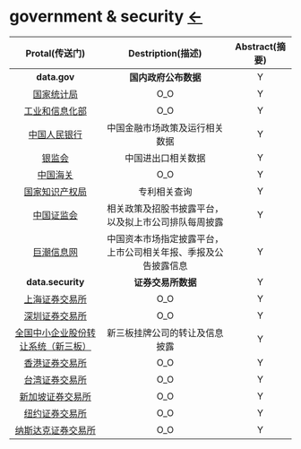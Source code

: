 # government & security  [←](index.md)

| Protal(传送门) | Destription(描述) | Abstract(摘要) |
|:---:|:---:|:---:|
| __data.gov__ | __国内政府公布数据__ | Y |
| [国家统计局](http://www.stats.gov.cn/) | O_O | Y |
| [工业和信息化部](http://www.miit.gov.cn) | O_O | Y |
| [中国人民银行](http://www.pbc.gov.cn) | 中国金融市场政策及运行相关数据 | Y |
| [银监会](http://www.cbirc.gov.cn) | 中国进出口相关数据 | Y |
| [中国海关](http://www.customs.gov.cn) | O_O | Y |
| [国家知识产权局](http://www.sipo.gov.cn) | 专利相关查询 | Y |
| [中国证监会](http://www.csrc.gov.cn) | 相关政策及招股书披露平台，以及拟上市公司排队每周披露 | Y |
| [巨潮信息网](http://www.cninfo.com.cn) | 中国资本市场指定披露平台，上市公司相关年报、季报及公告披露信息 | Y |
| __data.security__ | __证券交易所数据__ | Y |
| [上海证券交易所](http://www.sse.com.cn) | O_O | Y |
| [深圳证券交易所](http://www.szse.cn) | O_O | Y |
| [全国中小企业股份转让系统（新三板）](http://www.neeq.com.cn/) | 新三板挂牌公司的转让及信息披露 | Y |
| [香港证券交易所](http://www.hkexnews.hk/index_c.htm) | O_O | Y |
| [台湾证券交易所](http://www.tse.com.tw/ch/index.php) | O_O | Y |
| [新加坡证券交易所](http://www.sgx.com/) | O_O | Y |
| [纽约证券交易所](http://www.nyse.com) | O_O | Y |
| [纳斯达克证券交易所](http://www.nasdaq.com) | O_O | Y |
